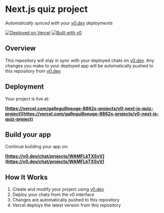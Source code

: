 # Next.js quiz project

*Automatically synced with your [v0.dev](https://v0.dev) deployments*

[![Deployed on Vercel](https://img.shields.io/badge/Deployed%20on-Vercel-black?style=for-the-badge&logo=vercel)](https://vercel.com/galleguilloeuge-8862s-projects/v0-next-js-quiz-project)
[![Built with v0](https://img.shields.io/badge/Built%20with-v0.dev-black?style=for-the-badge)](https://v0.dev/chat/projects/WAMFLkTXSvV)

## Overview

This repository will stay in sync with your deployed chats on [v0.dev](https://v0.dev).
Any changes you make to your deployed app will be automatically pushed to this repository from [v0.dev](https://v0.dev).

## Deployment

Your project is live at:

**[https://vercel.com/galleguilloeuge-8862s-projects/v0-next-js-quiz-project](https://vercel.com/galleguilloeuge-8862s-projects/v0-next-js-quiz-project)**

## Build your app

Continue building your app on:

**[https://v0.dev/chat/projects/WAMFLkTXSvV](https://v0.dev/chat/projects/WAMFLkTXSvV)**

## How It Works

1. Create and modify your project using [v0.dev](https://v0.dev)
2. Deploy your chats from the v0 interface
3. Changes are automatically pushed to this repository
4. Vercel deploys the latest version from this repository
